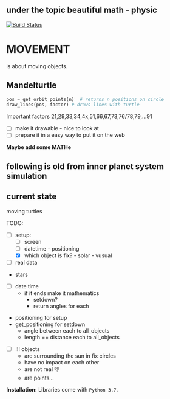 ## under the topic beautiful math - physic

[![Build Status](https://travis-ci.com/mow09/movement.svg?token=3YzpCr7zqrJRwks2k22w&branch=master)](https://travis-ci.com/mow09/movement)

# MOVEMENT
is about moving objects.

## Mandelturtle

```python
pos = get_orbit_points(n)  # returns n positions on circle
draw_lines(pos, factor) # draws lines with turtle
```
Important factors
21,29,33,34,4x,51,66,67,73,76/78,79,...91

- [ ] make it drawable - nice to look at
- [ ] prepare it in a easy way to put it on the web

__Maybe add some MATHe__


## following is old from inner planet system simulation
## current state
moving turtles

TODO:
- [ ] setup:
    - [ ] screen
    - [ ] datetime - positioning
    - [x] which object is fix? - solar - vusual

- [ ] real data
- stars
- [ ] date time
    - if it ends make it mathematics
        - setdown?
        - return angles for each

- positioning for setup
- get_positioning for setdown
    - angle between each to all_objects
    - length == distance each to all_objects

- [ ] !!! objects
    - are surrounding the sun in fix circles
    - have no impact on each other
    - are not real :-1:
    - are points...

__Installation:__ Libraries come with `Python 3.7`.

